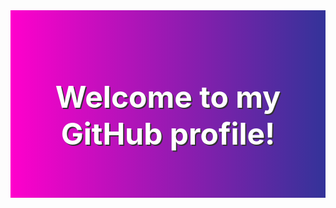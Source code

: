 
<div style="background: linear-gradient(to right, #ff00cc, #333399); 
            animation: gradient 10s ease infinite; 
            height: 300px; 
            display: flex; 
            justify-content: center; 
            align-items: center;">
  <h1 style="color: white; 
             text-shadow: 2px 2px #333; 
             font-size: 3rem; 
             text-align: center;">
    Welcome to my GitHub profile!
  </h1>
</div>

<style>
  @keyframes gradient {
    0% {
      background-position: 0% 50%;
    }
    50% {
      background-position: 100% 50%;
    }
    100% {
      background-position: 0% 50%;
    }
  }
</style>
